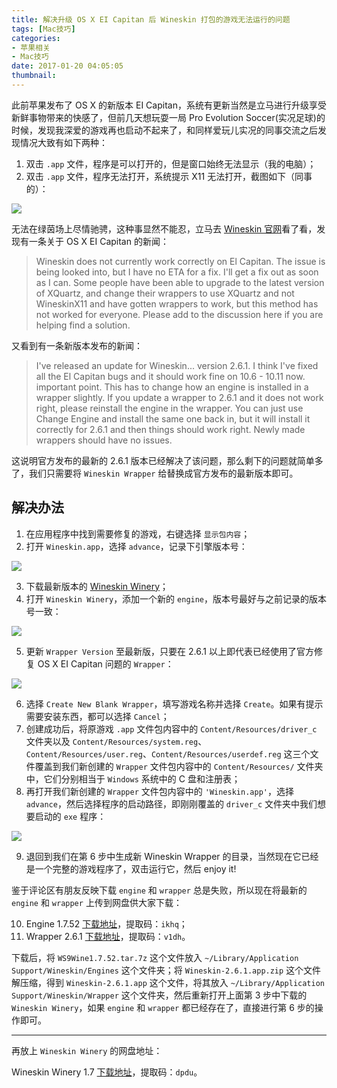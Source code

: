 ```yaml
---
title: 解决升级 OS X EI Capitan 后 Wineskin 打包的游戏无法运行的问题
tags: [Mac技巧]
categories: 
- 苹果相关
- Mac技巧
date: 2017-01-20 04:05:05
thumbnail: 
---
```

<!--excerpt-->

此前苹果发布了 OS X 的新版本 EI Capitan，系统有更新当然是立马进行升级享受新鲜事物带来的快感了，但前几天想玩耍一局 Pro Evolution Soccer(实况足球)的时候，发现我深爱的游戏再也启动不起来了，和同样爱玩儿实况的同事交流之后发现情况大致有如下两种：

1. 双击 ``.app`` 文件，程序是可以打开的，但是窗口始终无法显示（我的电脑）；
2. 双击 ``.app`` 文件，程序无法打开，系统提示 X11 无法打开，截图如下（同事的）：

![](https://lh3.googleusercontent.com/-QBgvDnnM1I8/WIF8A7QmcZI/AAAAAAAAAx4/9lYwjuvkybE/2017-01-20_11-54-59.png)

无法在绿茵场上尽情驰骋，这种事显然不能忍，立马去 [Wineskin 官网](http://wineskin.urgesoftware.com/)看了看，发现有一条关于 OS X EI Capitan 的新闻：

> Wineskin does not currently work correctly on El Capitan. The issue is being looked into, but I have no ETA for a fix. I'll get a fix out as soon as I can.
> Some people have been able to upgrade to the latest version of XQuartz, and change their wrappers to use XQuartz and not WineskinX11 and have gotten wrappers to work, but this method has not worked for everyone.
> Please add to the discussion here if you are helping find a solution.

又看到有一条新版本发布的新闻：

> I've released an update for Wineskin... version 2.6.1.
> I think I've fixed all the El Capitan bugs and it should work fine on 10.6 - 10.11 now.
> important point. This has to change how an engine is installed in a wrapper slightly. If you update a wrapper to 2.6.1 and it does not work right, please reinstall the engine in the wrapper. You can just use Change Engine and install the same one back in, but it will install it correctly for 2.6.1 and then things should work right. Newly made wrappers should have no issues.

这说明官方发布的最新的 2.6.1 版本已经解决了该问题，那么剩下的问题就简单多了，我们只需要将 `Wineskin Wrapper` 给替换成官方发布的最新版本即可。

## 解决办法

1. 在应用程序中找到需要修复的游戏，右键选择 `显示包内容`；
2. 打开 `Wineskin.app`，选择 `advance`，记录下引擎版本号：

![](https://lh3.googleusercontent.com/-6iUQqxE4ehs/WIGN2RoMBgI/AAAAAAAAAyY/PZ-MapzWiSU/s0/2017-01-20_13-11-04.png)

3. 下载最新版本的 [Wineskin Winery](http://wineskin.urgesoftware.com/tiki-index.php?page=Downloads)；
4. 打开 `Wineskin Winery`，添加一个新的 `engine`，版本号最好与之前记录的版本号一致：

![](https://lh3.googleusercontent.com/-6GZhT7VGSoE/WIGOD7jQBmI/AAAAAAAAAyc/8Vsd_dVjhUA/s0/2017-01-20_13-11-58.png)

5. 更新 `Wrapper Version` 至最新版，只要在 2.6.1 以上即代表已经使用了官方修复 OS X EI Capitan 问题的 `Wrapper`：

![](https://lh3.googleusercontent.com/-YqFjJh_LWPA/WIGOQFuz0TI/AAAAAAAAAyg/N5YYm23sKAc/s0/2017-01-20_13-12-47.png)

6. 选择 `Create New Blank Wrapper`，填写游戏名称并选择 `Create`。如果有提示需要安装东西，都可以选择 `Cancel`；
7. 创建成功后，将原游戏 `.app` 文件包内容中的 `Content/Resources/driver_c` 文件夹以及 `Content/Resources/system.reg`、`Content/Resources/user.reg`、`Content/Resources/userdef.reg` 这三个文件覆盖到我们新创建的 `Wrapper` 文件包内容中的 `Content/Resources/` 文件夹中，它们分别相当于 `Windows` 系统中的 C 盘和注册表；
8. 再打开我们新创建的 `Wrapper` 文件包内容中的 `'Wineskin.app'`，选择 `advance`，然后选择程序的启动路径，即刚刚覆盖的 `driver_c` 文件夹中我们想要启动的 `exe` 程序：

![](https://lh3.googleusercontent.com/-D0qlGz7IKW4/WIGOfMRqr1I/AAAAAAAAAyk/rRYqm5pR1LA/s0/2017-01-20_13-13-48.png)

9. 退回到我们在第 6 步中生成新 Wineskin Wrapper 的目录，当然现在它已经是一个完整的游戏程序了，双击运行它，然后 enjoy it!

鉴于评论区有朋友反映下载 `engine` 和 `wrapper` 总是失败，所以现在将最新的 `engine` 和 `wrapper` 上传到网盘供大家下载：

10. Engine 1.7.52 [下载地址](http://pan.baidu.com/s/1bnoelND)，提取码：`ikhq`；
11. Wrapper 2.6.1 [下载地址](http://pan.baidu.com/s/1c0c6Qo4)，提取码：`v1dh`。

下载后，将 `WS9Wine1.7.52.tar.7z` 这个文件放入 `~/Library/Application Support/Wineskin/Engines` 这个文件夹；将 `Wineskin-2.6.1.app.zip` 这个文件解压缩，得到 `Wineskin-2.6.1.app` 这个文件，将其放入 `~/Library/Application Support/Wineskin/Wrapper` 这个文件夹，然后重新打开上面第 3 步中下载的 `Wineskin Winery`，如果 `engine` 和 `wrapper` 都已经存在了，直接进行第 6 步的操作即可。

-------------------------------------------
再放上 `Wineskin Winery` 的网盘地址：

Wineskin Winery 1.7 [下载地址](http://pan.baidu.com/s/1hq8TO8G)，提取码：`dpdu`。